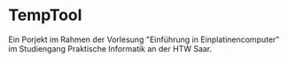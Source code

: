 # TempTool

Ein Porjekt im Rahmen der Vorlesung "Einführung in Einplatinencomputer" im Studiengang Praktische Informatik an der HTW Saar.
